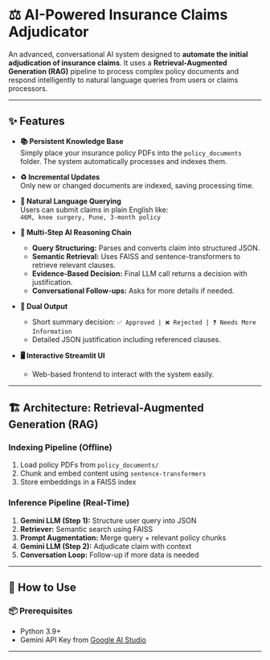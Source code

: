 # ⚖️ AI-Powered Insurance Claims Adjudicator

An advanced, conversational AI system designed to **automate the initial adjudication of insurance claims**. It uses a **Retrieval-Augmented Generation (RAG)** pipeline to process complex policy documents and respond intelligently to natural language queries from users or claims processors.

---

## ✨ Features

- **📚 Persistent Knowledge Base**  
  Simply place your insurance policy PDFs into the `policy_documents` folder. The system automatically processes and indexes them.

- **♻️ Incremental Updates**  
  Only new or changed documents are indexed, saving processing time.

- **💬 Natural Language Querying**  
  Users can submit claims in plain English like:  
  `46M, knee surgery, Pune, 3-month policy`

- **🧠 Multi-Step AI Reasoning Chain**
  - **Query Structuring:** Parses and converts claim into structured JSON.
  - **Semantic Retrieval:** Uses FAISS and sentence-transformers to retrieve relevant clauses.
  - **Evidence-Based Decision:** Final LLM call returns a decision with justification.
  - **Conversational Follow-ups:** Asks for more details if needed.

- **📝 Dual Output**
  - Short summary decision: `✅ Approved | ❌ Rejected | ❓ Needs More Information`
  - Detailed JSON justification including referenced clauses.

- **🖥️ Interactive Streamlit UI**
  - Web-based frontend to interact with the system easily.

---

## 🏗️ Architecture: Retrieval-Augmented Generation (RAG)

### Indexing Pipeline (Offline)
1. Load policy PDFs from `policy_documents/`
2. Chunk and embed content using `sentence-transformers`
3. Store embeddings in a FAISS index

### Inference Pipeline (Real-Time)
1. **Gemini LLM (Step 1):** Structure user query into JSON
2. **Retriever:** Semantic search using FAISS
3. **Prompt Augmentation:** Merge query + relevant policy chunks
4. **Gemini LLM (Step 2):** Adjudicate claim with context
5. **Conversation Loop:** Follow-up if more data is needed

---

## 🚀 How to Use

### 📦 Prerequisites

- Python 3.9+
- Gemini API Key from [Google AI Studio](https://makersuite.google.com/)

---


